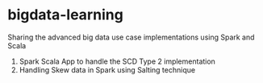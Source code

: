 # bigdata-learning
Sharing the advanced big data use case implementations using Spark and Scala
1) Spark Scala App to handle the SCD Type 2 implementation
2) Handling Skew data in Spark using Salting technique
